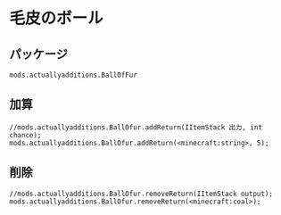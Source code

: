 # 毛皮のボール

## パッケージ

`mods.actuallyadditions.BallOfFur`

## 加算

```zenscript
//mods.actuallyadditions.BallOfur.addReturn(IItemStack 出力, int chance);
mods.actuallyadditions.BallOfur.addReturn(<minecraft:string>, 5);
```

## 削除

```zenscript
//mods.actuallyadditions.BallOfur.removeReturn(IItemStack output);
mods.actuallyadditions.BallOfur.removeReturn(<minecraft:coal>);
```